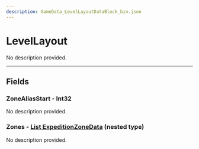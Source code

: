 ```yaml
---
description: GameData_LevelLayoutDataBlock_bin.json
---
```


# LevelLayout

No description provided.

***

## Fields

### ZoneAliasStart - Int32

No description provided.

### Zones - [List ExpeditionZoneData](../../nested-types/expeditionzonedata.md) (nested type)

No description provided.
